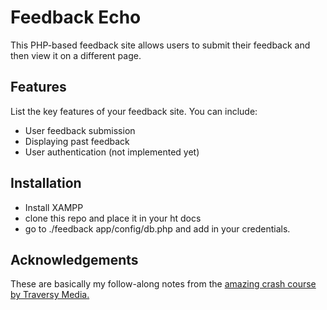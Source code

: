 # Feedback Echo

This PHP-based feedback site allows users to submit their feedback and then view it on a different page.

## Features

List the key features of your feedback site. You can include:

- User feedback submission
- Displaying past feedback
- User authentication (not implemented yet)

## Installation

- Install XAMPP
- clone this repo and place it in your ht docs
- go to ./feedback app/config/db.php and add in your credentials.

## Acknowledgements

These are basically my follow-along notes from the [amazing crash course by Traversy Media.](https://www.youtube.com/watch?v=BUCiSSyIGGU&pp=ygULcGhwIHByb2plY3Q%3D)
